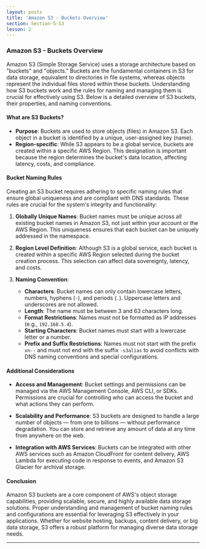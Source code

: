 ```yaml
---
layout: posts
title: 'Amazon S3 - Buckets Overview'
section: Section-5-S3
lesson: 2
---
```


### Amazon S3 - Buckets Overview

Amazon S3 (Simple Storage Service) uses a storage architecture based on "buckets" and "objects." Buckets are the fundamental containers in S3 for data storage, equivalent to directories in file systems, whereas objects represent the individual files stored within these buckets. Understanding how S3 buckets work and the rules for naming and managing them is crucial for effectively using S3. Below is a detailed overview of S3 buckets, their properties, and naming conventions.

<!-- pagebreak -->

#### What are S3 Buckets?

- **Purpose**: Buckets are used to store objects (files) in Amazon S3. Each object in a bucket is identified by a unique, user-assigned key (name).
- **Region-specific**: While S3 appears to be a global service, buckets are created within a specific AWS Region. This designation is important because the region determines the bucket's data location, affecting latency, costs, and compliance.
<!-- pagebreak -->

#### Bucket Naming Rules

Creating an S3 bucket requires adhering to specific naming rules that ensure global uniqueness and are compliant with DNS standards. These rules are crucial for the system's integrity and functionality:

1. **Globally Unique Names**: Bucket names must be unique across all existing bucket names in Amazon S3, not just within your account or the AWS Region. This uniqueness ensures that each bucket can be uniquely addressed in the namespace.

2. **Region Level Definition**: Although S3 is a global service, each bucket is created within a specific AWS Region selected during the bucket creation process. This selection can affect data sovereignty, latency, and costs.

3. **Naming Convention**:
   - **Characters**: Bucket names can only contain lowercase letters, numbers, hyphens (`-`), and periods (`.`). Uppercase letters and underscores are not allowed.
   - **Length**: The name must be between 3 and 63 characters long.
   - **Format Restrictions**: Names must not be formatted as IP addresses (e.g., `192.168.5.4`).
   - **Starting Characters**: Bucket names must start with a lowercase letter or a number.
   - **Prefix and Suffix Restrictions**: Names must not start with the prefix `xn--` and must not end with the suffix `-s3alias` to avoid conflicts with DNS naming conventions and special configurations.
   <!-- pagebreak -->

#### Additional Considerations

- **Access and Management**: Bucket settings and permissions can be managed via the AWS Management Console, AWS CLI, or SDKs. Permissions are crucial for controlling who can access the bucket and what actions they can perform.

- **Scalability and Performance**: S3 buckets are designed to handle a large number of objects — from one to billions — without performance degradation. You can store and retrieve any amount of data at any time from anywhere on the web.

- **Integration with AWS Services**: Buckets can be integrated with other AWS services such as Amazon CloudFront for content delivery, AWS Lambda for executing code in response to events, and Amazon S3 Glacier for archival storage.
   <!-- pagebreak -->

#### Conclusion

Amazon S3 buckets are a core component of AWS's object storage capabilities, providing scalable, secure, and highly available data storage solutions. Proper understanding and management of bucket naming rules and configurations are essential for leveraging S3 effectively in your applications. Whether for website hosting, backups, content delivery, or big data storage, S3 offers a robust platform for managing diverse data storage needs.

---
